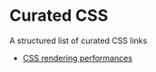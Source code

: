 Curated CSS
======

A structured list of curated CSS links

 * [CSS rendering performances](perf-rendering.md) 